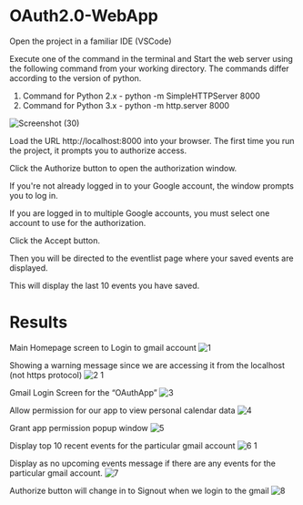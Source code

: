 # OAuth2.0-WebApp

Open the project in a familiar IDE (VSCode)

Execute one of the command in the terminal and Start the web server using the following command from your working directory.
The commands differ according to the version of python.

1) Command for Python 2.x - python -m SimpleHTTPServer 8000
2) Command for Python 3.x - python -m http.server 8000  

![Screenshot (30)](https://user-images.githubusercontent.com/38991771/95214863-f4d30800-080d-11eb-9be0-59d5ff32200b.png)

Load the URL http://localhost:8000 into your browser.
The first time you run the project, it prompts you to authorize access.

Click the Authorize button to open the authorization window.

If you're not already logged in to your Google account, the window prompts you to log in. 

If you are logged in to multiple Google accounts, you must select one account to use for the authorization.

Click the Accept button.

Then you will be directed to the eventlist page where your saved events are displayed.

This will display the last 10 events you have saved.

# Results
Main Homepage screen to Login to gmail account
![1](https://user-images.githubusercontent.com/38991771/95215976-357f5100-080f-11eb-9f6b-5b179de4e197.png)

Showing a warning message since we are accessing it from the localhost (not https protocol)
![2 1](https://user-images.githubusercontent.com/38991771/95215986-387a4180-080f-11eb-85e0-a3ef8a1e2ec9.png)

Gmail Login Screen for the “OAuthApp”
![3](https://user-images.githubusercontent.com/38991771/95215999-3adc9b80-080f-11eb-9116-9e48ed3655a3.png)

Allow permission for our app to view personal calendar data
![4](https://user-images.githubusercontent.com/38991771/95216008-3d3ef580-080f-11eb-9237-ce7983291faa.jpeg)

Grant app permission popup window
![5](https://user-images.githubusercontent.com/38991771/95216018-3fa14f80-080f-11eb-9c1f-abeb10a64d99.jpeg)

Display top 10 recent events for the particular gmail account
![6 1](https://user-images.githubusercontent.com/38991771/95216032-429c4000-080f-11eb-9629-48451fd1b902.png)

Display as no upcoming events message if there are any events for the particular gmail account.
![7](https://user-images.githubusercontent.com/38991771/95216046-44fe9a00-080f-11eb-91d5-8e8752358338.png)

Authorize button will change in to Signout when we login to the gmail
![8](https://user-images.githubusercontent.com/38991771/95216817-21881f00-0810-11eb-9fe5-97c52ae5bb0a.png)

